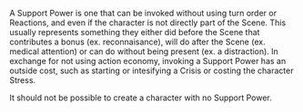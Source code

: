 A Support Power is one that can be invoked without using turn order or Reactions, and even if the character is not directly part of the Scene. This usually represents something they either did before the Scene that contributes a bonus (ex. reconnaisance), will do after the Scene (ex. medical attention) or can do without being present (ex. a distraction). In exchange for not using action economy, invoking a Support Power has an outside cost, such as starting or intesifying a Crisis or costing the character Stress.

It should not be possible to create a character with no Support Power.